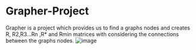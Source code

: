 # Grapher-Project
Grapher is a project which provides us to find a graphs nodes and creates R, R2,R3...Rn ,R* and Rmin matrices with considering the connections between the graphs nodes.
![image](https://user-images.githubusercontent.com/81877843/158077786-5151a95e-2210-402d-99e7-a27819afeeba.png)
